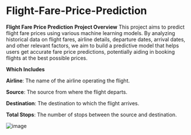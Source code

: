 # Flight-Fare-Price-Prediction
**Flight Fare Price Prediction**
**Project Overview**
This project aims to predict flight fare prices using various machine learning models. By analyzing historical data on flight fares, airline details, departure dates, arrival dates, and other relevant factors, we aim to build a predictive model that helps users get accurate fare price predictions, potentially aiding in booking flights at the best possible prices.

**Which Includes**

**Airline**: The name of the airline operating the flight.

**Source**: The source from where the flight departs.

**Destination**: The destination to which the flight arrives.

**Total Stops**: The number of stops between the source and destination.


![image](https://github.com/user-attachments/assets/1fd9d2a3-86ef-444e-9a53-b79397f544d9)


